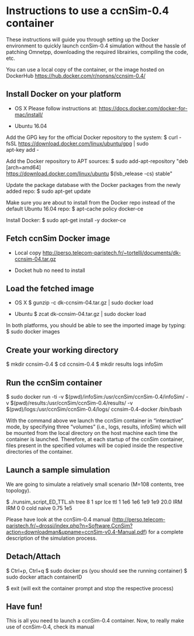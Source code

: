 # Instructions to use a ccnSim-0.4 container 

These instructions will guide you through setting up the Docker environment to quickly launch ccnSim-0.4 simulation without the hassle of patching Omnetpp, downloading the required librairies,  compiling the code, etc. 

You can use a local copy of the container, or the image hosted on DockerHub  https://hub.docker.com/r/nonsns/ccnsim-0.4/


## Install Docker on your platform

* OS X 
Please follow instructions at: https://docs.docker.com/docker-for-mac/install/

* Ubuntu 16.04 
 
Add the GPG key for the official Docker repository to the system:
$ curl -fsSL https://download.docker.com/linux/ubuntu/gpg | sudo \
apt-key add -

Add the Docker repository to APT sources:
$ sudo add-apt-repository "deb [arch=amd64] \
https://download.docker.com/linux/ubuntu $(lsb_release -cs) stable"

Update the package database with the Docker packages from the newly added repo:
$ sudo apt-get update

Make sure you are about to install from the Docker repo instead of the default Ubuntu 16.04 repo:
$ apt-cache policy docker-ce

Install Docker:
$ sudo apt-get install -y docker-ce


##  Fetch ccnSim Docker image

* Local copy 
http://perso.telecom-paristech.fr/~tortelli/documents/dk-ccnsim-04.tar.gz

* Docket hub 
no need to install 


## Load the fetched image

* OS X
$ gunzip -c dk-ccnsim-04.tar.gz | sudo docker load

* Ubuntu
$ zcat dk-ccnsim-04.tar.gz | sudo docker load

In both platforms, you should be able to see the imported image by typing:
$ sudo docker images 


##  Create your working directory

$ mkdir ccnsim-0.4
$ cd ccnsim-0.4
$ mkdir results logs infoSim


## Run the ccnSim container

$ sudo docker run -ti -v $(pwd)/infoSim:/usr/ccnSim/ccnSim-0.4/infoSim/ -v $(pwd)/results:/usr/ccnSim/ccnSim-0.4/results/ -v $(pwd)/logs:/usr/ccnSim/ccnSim-0.4/logs/ ccnsim-0.4-docker /bin/bash

With the command above we launch the ccnSim container in “interactive” mode, by specifying three “volumes” (i.e., logs, results, infoSim) which will be mounted from the local directory on the host machine each time the container is launched. 
Therefore, at each startup of the ccnSim container, files present in the specified volumes will be copied inside the respective directories of the container. 

## Launch a sample simulation

We are going to simulate a relatively small scenario (M=108 contents, tree topology).

$ ./runsim_script_ED_TTL.sh tree 8 1 spr lce ttl 1 1e6 1e6 1e9 1e9 20.0 IRM IRM 0 0 cold naive 0.75 1e5

Please have look at the ccnSim-0.4 manual (http://perso.telecom-paristech.fr/~drossi/index.php?n=Software.CcnSim?action=downloadman&upname=ccnSim-v0.4-Manual.pdf) for a complete description of the simulation process.

## Detach/Attach 

$ Ctrl+p, Ctrl+q
$ sudo docker ps (you should see the running container)
$ sudo docker attach containerID

$ exit (will exit the container prompt and stop the respective process)

## Have fun!

This is all you need to launch a ccnSim-0.4 container.   Now, to really make use of ccnSim-0.4, check its manual


